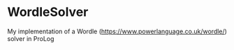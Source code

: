 # WordleSolver
My implementation of a Wordle (https://www.powerlanguage.co.uk/wordle/) solver in ProLog

